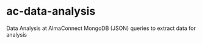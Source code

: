 # ac-data-analysis
Data Analysis at AlmaConnect
MongoDB (JSON) queries to extract data for analysis
